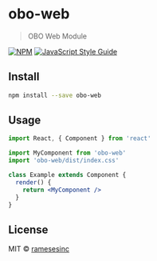 # obo-web

> OBO Web Module

[![NPM](https://img.shields.io/npm/v/obo-web.svg)](https://www.npmjs.com/package/obo-web) [![JavaScript Style Guide](https://img.shields.io/badge/code_style-standard-brightgreen.svg)](https://standardjs.com)

## Install

```bash
npm install --save obo-web
```

## Usage

```jsx
import React, { Component } from 'react'

import MyComponent from 'obo-web'
import 'obo-web/dist/index.css'

class Example extends Component {
  render() {
    return <MyComponent />
  }
}
```

## License

MIT © [ramesesinc](https://github.com/ramesesinc)
